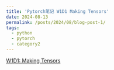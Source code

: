 ```yaml
---
title: 'Pytorch笔记 W1D1 Making Tensors'
date: 2024-08-13
permalink: /posts/2024/08/blog-post-1/
tags:
  - python
  - pytorch
  - category2
---
```


[W1D1: Making Tensors](https://shangll.notion.site/W1D1-Making-Tensors-fd6c7365b7154019826166e212351882)

